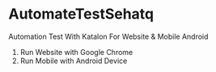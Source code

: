 # AutomateTestSehatq
Automation Test With Katalon For Website & Mobile Android

1. Run Website with Google Chrome
2. Run Mobile with Android Device
